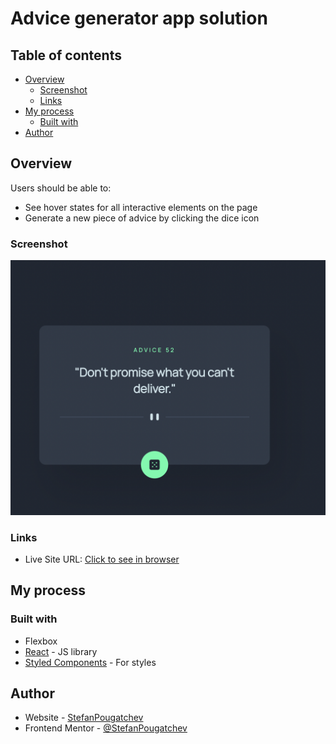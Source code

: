 # Advice generator app solution

## Table of contents

- [Overview](#overview)
  - [Screenshot](#screenshot)
  - [Links](#links)
- [My process](#my-process)
  - [Built with](#built-with)
- [Author](#author)

## Overview

Users should be able to:

- See hover states for all interactive elements on the page
- Generate a new piece of advice by clicking the dice icon

### Screenshot

![](./src/assets/svgs/Screen%20Shot%202022-10-14%20at%202.20.32%20AM.png)

### Links

- Live Site URL: [Click to see in browser](https://stefanpougatchev.github.io/adivce-generator-app)

## My process

### Built with

- Flexbox
- [React](https://reactjs.org/) - JS library
- [Styled Components](https://styled-components.com/) - For styles

## Author

- Website - [StefanPougatchev](https://www.linkedin.com/in/stefanpougatchev/)
- Frontend Mentor - [@StefanPougatchev](https://www.frontendmentor.io/profile/StefanPougatchev)
